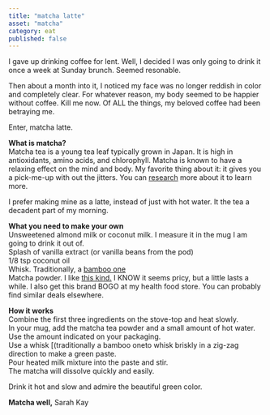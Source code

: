 ```yaml
---
title: "matcha latte"
asset: "matcha" 
category: eat
published: false
---
```


I gave up drinking coffee for lent. Well, I decided I was only going to drink it once a week at Sunday brunch. Seemed resonable. 

Then about a month into it, I noticed my face was no longer reddish in color and completely clear. For whatever reason, my body seemed to be happier without coffee. Kill me now. Of ALL the things, my beloved coffee had been betraying me.

Enter, matcha latte.

**What is matcha?**
<br> Matcha tea is a young tea leaf typically grown in Japan. It is high in antioxidants, amino acids, and chlorophyll. Matcha is known to have a relaxing effect on the mind and body. My favorite thing about it: it gives you a pick-me-up with out the jitters. You can [research](http://nutritionstripped.com/matcha-tea-latte/) more about it to learn more.

I prefer making mine as a latte, instead of just with hot water. It the tea a decadent part of my morning. 

**What you need to make your own**
<br>Unsweetened almond milk or coconut milk. I measure it in the mug I am going to drink it out of.
<br>Splash of vanilla extract (or vanilla beans from the pod)
<br>1/8 tsp coconut oil
<br> Whisk. Traditionally, a [bamboo one](https://www.amazon.com/gp/product/B003VSEG7Q/ref=as_li_qf_sp_asin_il_tl?ie=UTF8&camp=1789&creative=9325&creativeASIN=B003VSEG7Q&linkCode=as2&tag=nutritstripp-20&linkId=354GHE6GFSOZPSI5)
<br> Matcha powder. I like [this kind.](http://www.bloomtea.co.uk/shop.php?t=24) I KNOW it seems pricy, but a little lasts a while. I also get this brand BOGO at my health food store. You can probably find similar deals elsewhere.

**How it works**
<br>Combine the first three ingredients on the stove-top and heat slowly. 
<br> In your mug, add the matcha tea powder and a small amount of hot water. Use the amount indicated on your packaging.
<br>Use a whisk [(traditionally a bamboo oneto whisk briskly in a zig-zag direction to make a green paste.
<br>Pour heated milk mixture into the paste and stir. 
<br>The matcha will dissolve quickly and easily. 

Drink it hot and slow and admire the beautiful green color.

**Matcha well,**
Sarah Kay



